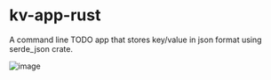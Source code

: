 # kv-app-rust

A command line TODO app that stores key/value in json format using serde_json crate.

![image](https://user-images.githubusercontent.com/31252795/133107814-95f6c4a9-f052-4612-95fb-efedfd35234a.png)

